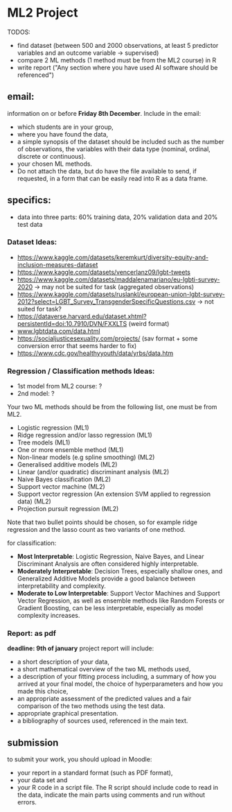 # ML2 Project

TODOS:
- find dataset (between 500 and 2000 observations, at least 5 predictor variables and an outcome variable -> supervised)
- compare 2 ML methods (1 method must be from the ML2 course) in R
- write report ("Any section where you have used AI software should be referenced")

## email:
 information on or before **Friday 8th December**. Include in the email:
 
- which students are in your group,
- where you have found the data,
- a simple synopsis of the dataset should be included such as the number of observations, the variables with their data type (nominal, ordinal, discrete or continuous).
- your chosen ML methods.
- Do not attach the data, but do have the file available to send, if requested, in a form that can be
easily read into R as a data frame.

## specifics:
- data into three parts: 60% training data, 20% validation data and 20% test data

### Dataset Ideas:

- https://www.kaggle.com/datasets/keremkurt/diversity-equity-and-inclusion-measures-dataset
- https://www.kaggle.com/datasets/vencerlanz09/lgbt-tweets
- https://www.kaggle.com/datasets/maddalenamariano/eu-lgbti-survey-2020 -> may not be suited for task (aggregated observations)
- https://www.kaggle.com/datasets/ruslankl/european-union-lgbt-survey-2012?select=LGBT_Survey_TransgenderSpecificQuestions.csv -> not suited for task?
- https://dataverse.harvard.edu/dataset.xhtml?persistentId=doi:10.7910/DVN/FXXLTS  (weird format)
- www.lgbtdata.com/data.html
- https://socialjusticesexuality.com/projects/ (sav format + some conversion error that seems harder to fix)
- https://www.cdc.gov/healthyyouth/data/yrbs/data.htm

### Regression / Classification methods Ideas:
- 1st model from ML2 course: ?
- 2nd model: ?

Your two ML methods should be from the following list, one must be from ML2.

- Logistic regression (ML1)
- Ridge regression and/or lasso regression (ML1)
- Tree models (ML1)
- One or more ensemble method (ML1)
- Non-linear models (e.g spline smoothing) (ML2)
- Generalised additive models (ML2)
- Linear (and/or quadratic) discriminant analysis (ML2)
- Naive Bayes classification (ML2)
- Support vector machine (ML2)
- Support vector regression (An extension SVM applied to regression data) (ML2) 
- Projection pursuit regression (ML2)

Note that two bullet points should be chosen, so for example ridge regression and the lasso count as two variants of one method.

for classification:
- **Most Interpretable**: Logistic Regression, Naive Bayes, and Linear Discriminant Analysis are often considered highly interpretable.
- **Moderately Interpretable**: Decision Trees, especially shallow ones, and Generalized Additive Models provide a good balance between interpretability and complexity.
- **Moderate to Low Interpretable**: Support Vector Machines and Support Vector Regression, as well as ensemble methods like Random Forests or Gradient Boosting, can be less interpretable, especially as model complexity increases.

### Report: as pdf

**deadline: 9th of january**
 project report will include:
 
- a short description of your data,
- a short mathematical overview of the two ML methods used,
- a description of your fitting process including, a summary of how you arrived at your final model, the choice of hyperparameters and how you made this choice,
- an appropriate assessment of the predicted values and a fair comparison of the two methods using the test data.
- appropriate graphical presentation.
- a bibliography of sources used, referenced in the main text.

## submission
 to submit your work, you should upload in Moodle:
- your report in a standard format (such as PDF format),
- your data set and
- your R code in a script file. The R script should include code to read in the data, indicate the main parts using comments and run without errors.
